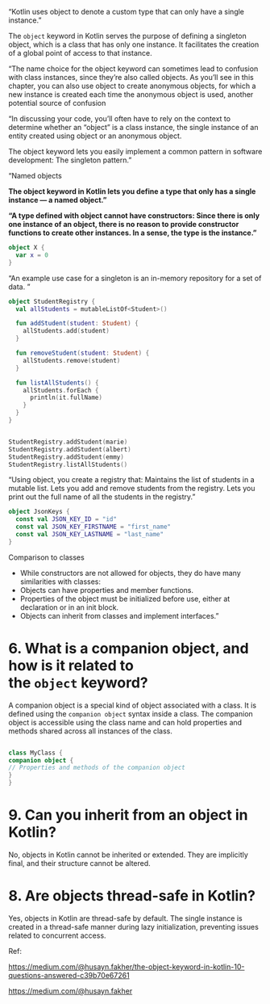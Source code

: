 
“Kotlin uses object to denote a custom type that can only have a single instance.”

The `object` keyword in Kotlin serves the purpose of defining a singleton object, which is a class that has only one instance. It facilitates the creation of a global point of access to that instance.

“The name choice for the object keyword can sometimes lead to confusion with class instances, since they’re also called objects. As you’ll see in this chapter, you can also use object to create anonymous objects, for which a new instance is created each time the anonymous object is used, another potential source of confusion

“In discussing your code, you’ll often have to rely on the context to determine whether an “object” is a class instance, the single instance of an entity created using object or an anonymous object.

The object keyword lets you easily implement a common pattern in software development: The singleton pattern.”


“Named objects

**The object keyword in Kotlin lets you define a type that only has a single instance — a named object.”**

**“A type defined with object cannot have constructors: Since there is only one instance of an object, there is no reason to provide constructor functions to create other instances. In a sense, the type is the instance.”**

```kotlin
object X {
  var x = 0
}

```


“An example use case for a singleton is an in-memory repository for a set of data. ”

```kotlin
object StudentRegistry {
  val allStudents = mutableListOf<Student>()

  fun addStudent(student: Student) {
    allStudents.add(student)
  }

  fun removeStudent(student: Student) {
    allStudents.remove(student)
  }

  fun listAllStudents() {
    allStudents.forEach {
      println(it.fullName)
    }
  }
}


StudentRegistry.addStudent(marie)
StudentRegistry.addStudent(albert)
StudentRegistry.addStudent(emmy)
StudentRegistry.listAllStudents()

```

“Using object, you create a registry that:
Maintains the list of students in a mutable list.
Lets you add and remove students from the registry.
Lets you print out the full name of all the students in the registry.”

```kotlin
object JsonKeys {
  const val JSON_KEY_ID = "id"
  const val JSON_KEY_FIRSTNAME = "first_name"
  const val JSON_KEY_LASTNAME = "last_name"
}

```

Comparison to classes

- While constructors are not allowed for objects, they do have many similarities with classes:
- Objects can have properties and member functions.
- Properties of the object must be initialized before use, either at declaration or in an init block.
- Objects can inherit from classes and implement interfaces.”



# 6. What is a companion object, and how is it related to the `object` keyword?

A companion object is a special kind of object associated with a class. It is defined using the `companion object` syntax inside a class. The companion object is accessible using the class name and can hold properties and methods shared across all instances of the class.
```kotlin

class MyClass {  
companion object {  
// Properties and methods of the companion object  
}  
}
```


# 9. Can you inherit from an object in Kotlin?

No, objects in Kotlin cannot be inherited or extended. They are implicitly final, and their structure cannot be altered.

# 8. Are objects thread-safe in Kotlin?

Yes, objects in Kotlin are thread-safe by default. The single instance is created in a thread-safe manner during lazy initialization, preventing issues related to concurrent access.


Ref:

https://medium.com/@husayn.fakher/the-object-keyword-in-kotlin-10-questions-answered-c39b70e67261

https://medium.com/@husayn.fakher